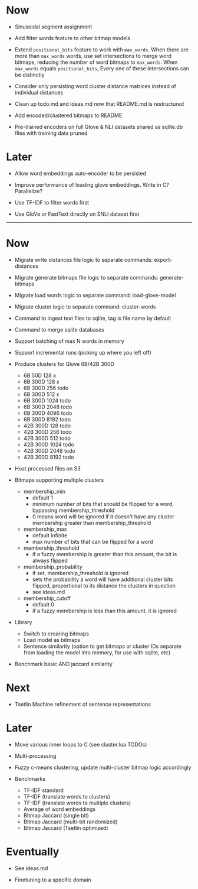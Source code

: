 # Now

- Sinusoidal segment assignment
- Add filter words feature to other bitmap models
- Extend `positional_bits` feature to work with `max_words`. When there are more
  than `max_words` words, use set intersections to merge word bitmaps, reducing
  the number of word bitmaps to `max_words`. When `max_words` equals
  `positional_bits`, Every one of these intersections can be distinctly


- Consider only persisting word cluster distance matrices instead of individual
  distances

- Clean up todo.md and ideas.md now that README.md is restructured
- Add encoded/clustered bitmaps to README

- Pre-trained encoders on full Glove & NLI datasets shared as sqlite.db files
  with training data pruned

# Later

- Allow word embeddings auto-encoder to be persisted
- Improve performance of loading glove embeddings. Write in C? Parallelize?

- Use TF-IDF to filter words first
- Use GloVe or FastText directly on SNLI dataset first

----

# Now

- Migrate write distances file logic to separate commands: export-distances
- Migrate generate bitmaps file logic to separate commands: generate-bitmaps
- Migrate load words logic to separate command: load-glove-model
- Migrate cluster logic to separate command: cluster-words

- Command to ingest text files to sqlite, tag is file name by default
- Command to merge sqlite databases

- Support batching of max N words in memory
- Support incremental runs (picking up where you left off)

- Produce clusters for Glove 6B/42B 300D
    - 6B   50D   128   x
    - 6B   300D  128   x
    - 6B   300D  256   todo
    - 6B   300D  512   x
    - 6B   300D  1024  todo
    - 6B   300D  2048  todo
    - 6B   300D  4096  todo
    - 6B   300D  8192  todo
    - 42B  300D  128   todo
    - 42B  300D  256   todo
    - 42B  300D  512   todo
    - 42B  300D  1024  todo
    - 42B  300D  2048  todo
    - 42B  300D  8192  todo

- Host processed files on S3

- Bitmaps supporting multiple clusters
    - membership_min
        - default 1
        - minimum number of bits that should be flipped for a word, bypassing
          membership_threshold
        - 0 means word will be ignored if it doesn't have any cluster membership
          greater than membership_threshold
    - membership_max
        - default infinite
        - max number of bits that can be flipped for a word
    - membership_threshold
        - if a fuzzy membership is greater than this amount, the bit is always
          flipped
    - membership_probability
        - if set, membership_threshold is ignored
        - sets the probability a word will have additional cluster bits flipped,
          proportional to its distance the clusters in question
        - see ideas.md
    - membership_cutoff
        - default 0
        - if a fuzzy membership is less than this amount, it is ignored

- Library
    - Switch to croaring bitmaps
    - Load model as bitmaps
    - Sentence similarity (option to get bitmaps or cluster IDs separate from
      loading the model into memory, for use with sqlite, etc)

- Benchmark basic AND jaccard similarity

# Next

- Tsetlin Machine refinement of sentence representations

# Later

- Move various inner loops to C (see cluster.lua TODOs)
- Multi-processing
- Fuzzy c-means clustering, update multi-cluster bitmap logic accordingly

- Benchmarks
  - TF-IDF standard
  - TF-IDF (translate words to clusters)
  - TF-IDF (translate words to multiple clusters)
  - Average of word embeddings
  - Bitmap Jaccard (single bit)
  - Bitmap Jaccard (multi-bit randomized)
  - Bitmap Jaccard (Tsetlin optimized)

# Eventually

- See ideas.md

- Finetuning to a specific domain
